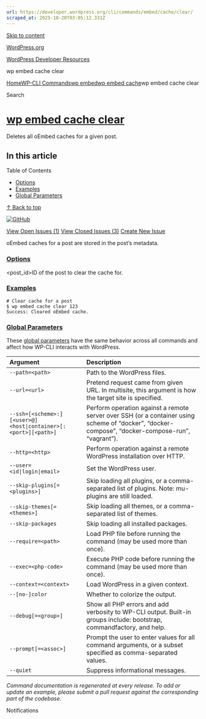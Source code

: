 ```yaml
---
url: https://developer.wordpress.org/cli/commands/embed/cache/clear/
scraped_at: 2025-10-20T03:05:12.331Z
---
```


[Skip to content](https://developer.wordpress.org/cli/commands/embed-2/cache/clear/#wp--skip-link--target)

[WordPress.org](https://wordpress.org/)

[WordPress Developer Resources](https://developer.wordpress.org/)

wp embed cache clear


[Home](https://developer.wordpress.org/)[WP-CLI Commands](https://developer.wordpress.org/cli/commands/)[wp embed](https://developer.wordpress.org/cli/commands/embed-2/)[wp embed cache](https://developer.wordpress.org/cli/commands/embed-2/cache/)wp embed cache clear

Search

# [wp embed cache clear](https://developer.wordpress.org/cli/commands/embed-2/cache/clear/)

Deletes all oEmbed caches for a given post.

## In this article

Table of Contents

- [Options](https://developer.wordpress.org/cli/commands/embed-2/cache/clear/#options)
- [Examples](https://developer.wordpress.org/cli/commands/embed-2/cache/clear/#examples)
- [Global Parameters](https://developer.wordpress.org/cli/commands/embed-2/cache/clear/#global-parameters)

[↑ Back to top](https://developer.wordpress.org/cli/commands/embed-2/cache/clear/#wp--skip-link--target)

[![GitHub](https://make.wordpress.org/cli/wp-content/plugins/wporg-cli/assets/images/github-mark.svg)](https://github.com/wp-cli/embed-command)

[View Open Issues (1)](https://github.com/login?return_to=%2Fissues%3Fq%3Dlabel%3Acommand%3Aembed-cache-clear+sort%3Aupdated-desc+org%3Awp-cli+is%3Aopen) [View Closed Issues (3)](https://github.com/login?return_to=%2Fissues%3Fq%3Dlabel%3Acommand%3Aembed-cache-clear+sort%3Aupdated-desc+org%3Awp-cli+is%3Aclosed) [Create New Issue](https://github.com/wp-cli/embed-command/issues/new)

oEmbed caches for a post are stored in the post’s metadata.

### [Options](https://developer.wordpress.org/cli/commands/embed-2/cache/clear/\#options)

<post\_id>ID of the post to clear the cache for.

### [Examples](https://developer.wordpress.org/cli/commands/embed-2/cache/clear/\#examples)

```
# Clear cache for a post
$ wp embed cache clear 123
Success: Cleared oEmbed cache.

```

### [Global Parameters](https://developer.wordpress.org/cli/commands/embed-2/cache/clear/\#global-parameters)

These [global parameters](https://make.wordpress.org/cli/handbook/config/) have the same behavior across all commands and affect how WP-CLI interacts with WordPress.

| **Argument** | **Description** |
| :-- | :-- |
| `--path=<path>` | Path to the WordPress files. |
| `--url=<url>` | Pretend request came from given URL. In multisite, this argument is how the target site is specified. |
| `--ssh=[<scheme>:][<user>@]<host\|container>[:<port>][<path>]` | Perform operation against a remote server over SSH (or a container using scheme of “docker”, “docker-compose”, “docker-compose-run”, “vagrant”). |
| `--http=<http>` | Perform operation against a remote WordPress installation over HTTP. |
| `--user=<id\|login\|email>` | Set the WordPress user. |
| `--skip-plugins[=<plugins>]` | Skip loading all plugins, or a comma-separated list of plugins. Note: mu-plugins are still loaded. |
| `--skip-themes[=<themes>]` | Skip loading all themes, or a comma-separated list of themes. |
| `--skip-packages` | Skip loading all installed packages. |
| `--require=<path>` | Load PHP file before running the command (may be used more than once). |
| `--exec=<php-code>` | Execute PHP code before running the command (may be used more than once). |
| `--context=<context>` | Load WordPress in a given context. |
| `--[no-]color` | Whether to colorize the output. |
| `--debug[=<group>]` | Show all PHP errors and add verbosity to WP-CLI output. Built-in groups include: bootstrap, commandfactory, and help. |
| `--prompt[=<assoc>]` | Prompt the user to enter values for all command arguments, or a subset specified as comma-separated values. |
| `--quiet` | Suppress informational messages. |

_Command documentation is regenerated at every release. To add or update an example, please submit a pull request against the corresponding part of the codebase._

Notifications